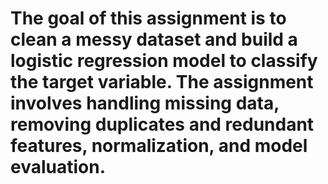 # The goal of this assignment is to clean a messy dataset and build a logistic regression model to classify the target variable. The assignment involves handling missing data, removing duplicates and redundant features, normalization, and model evaluation.